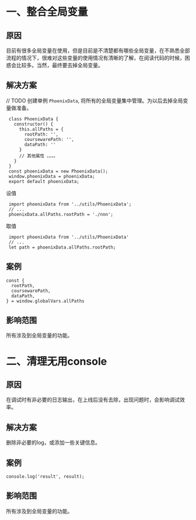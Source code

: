 # 一、整合全局变量

 ## 原因
 目前有很多全局变量在使用，但是目前是不清楚都有哪些全局变量，在不熟悉全部流程的情况下，很难对这些变量的使用情况有清晰的了解，在阅读代码的时候，困惑会比较多。当然，最终要去掉全局变量。
 ## 解决方案
 // TODO
 创建单例 `PhoenixData`, 将所有的全局变量集中管理。为以后去掉全局变量做准备。
 ```
  class PhoenixData {
    constructor() {
      this.allPaths = {
        rootPath: '',
        coursewarePath: '',
        dataPath: ''
      }
      // 其他属性 。。。。
    }
  }
  const phoenixData = new PhoenixData();
  window.phoenixData = phoenixData;
  export default phoenixData;
 ```
 
 设值
 ```
  import phoenixData from '../utils/PhoenixData';
  // ...
  phoenixData.allPaths.rootPath = './nnn';
 ```

 取值
 ```
  import phoenixData from '../utils/PhoenixData'
  // ...
  let path = phoenixData.allPaths.rootPath;
 ```
 ## 案例
```
const {
  rootPath,
  coursewarePath,
  dataPath,
} = window.globalVars.allPaths
```
 ## 影响范围
 所有涉及到全局变量的功能。
 
 
 # 二、清理无用console
 ## 原因
 在调试时有非必要的日志输出，在上线后没有去除，出现问题时，会影响调试效率。
 ## 解决方案
 删除非必要的log，或添加一些关键信息。
 ## 案例
```
console.log('result', result);
```
 ## 影响范围
 所有涉及到全局变量的功能。